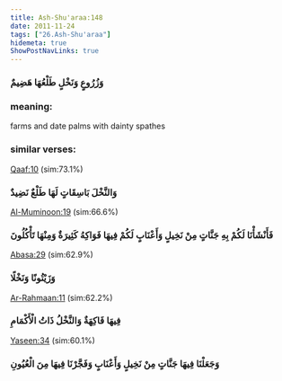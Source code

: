 ```yaml
---
title: Ash-Shu'araa:148
date: 2011-11-24
tags: ["26.Ash-Shu'araa"]
hidemeta: true 
ShowPostNavLinks: true 
---
```

### وَزُرُوعٍ وَنَخْلٍ طَلْعُهَا هَضِيمٌ
### meaning: 
farms and date palms with dainty spathes
### similar verses: 

[Qaaf:10](/50/10) (sim:73.1%)

### وَالنَّخْلَ بَاسِقَاتٍ لَهَا طَلْعٌ نَضِيدٌ

[Al-Muminoon:19](/23/19) (sim:66.6%)

### فَأَنْشَأْنَا لَكُمْ بِهِ جَنَّاتٍ مِنْ نَخِيلٍ وَأَعْنَابٍ لَكُمْ فِيهَا فَوَاكِهُ كَثِيرَةٌ وَمِنْهَا تَأْكُلُونَ

[Abasa:29](/80/29) (sim:62.9%)

### وَزَيْتُونًا وَنَخْلًا

[Ar-Rahmaan:11](/55/11) (sim:62.2%)

### فِيهَا فَاكِهَةٌ وَالنَّخْلُ ذَاتُ الْأَكْمَامِ

[Yaseen:34](/36/34) (sim:60.1%)

### وَجَعَلْنَا فِيهَا جَنَّاتٍ مِنْ نَخِيلٍ وَأَعْنَابٍ وَفَجَّرْنَا فِيهَا مِنَ الْعُيُونِ
